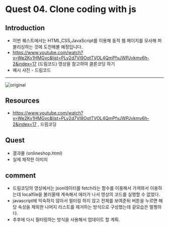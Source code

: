 # Quest 04. Clone coding with js


## Introduction
* 이번 퀘스트에서는 HTML,CSS,JavaScript를 이용해 동적 웹 페이지를 모사해 퍼블리싱하는 것에 도전해볼 예정입니다.
* https://www.youtube.com/watch?v=We2Kv1HMGvc&list=PLv2d7VI9OotTVOL4QmPfvJWPJvkmv6h-2&index=17 (드림코드) 영상을 참고하여 클론코딩 하기
* 예시 사진 - 드림코드
--------------------
![original](https://user-images.githubusercontent.com/68608357/89014169-14523e00-d350-11ea-94fc-98a3c6cc3a9f.png)



## Resources
* https://www.youtube.com/watch?v=We2Kv1HMGvc&list=PLv2d7VI9OotTVOL4QmPfvJWPJvkmv6h-2&index=17 , 드림코딩

## Quest

* 결과물 (onlineshop.html)
* 실제 제작한 이미지





## comment
* 드림코딩의 영상에서는 json데이터를 fetch라는 함수를 이용해서 가져와서 이용하는데 localfile을 불러올때 계속해서 에러가 나서 영상의 코드를 실행할 수 없었다.
* javascript에 익숙하지 않아서 필터링 하지 않고 전체를 보여준뒤 버튼을 누르면 해당 속성을 제외한 나머지 리스트를 제거하는 방식으로 구성했는데 겉모습은 멀쩡하다.
* 추후에 다시 필터링하는 방식을 사용해서 업데이트 할 계획.

